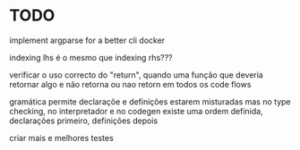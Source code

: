 # TODO

implement argparse for a better cli
docker

indexing lhs é o mesmo que indexing rhs???

verificar o uso correcto do "return", quando uma função que deveria retornar algo e não retorna ou nao retorn em todos os code flows

gramática permite declaraçõe e definições estarem misturadas mas no type checking, no interpretador e no codegen existe uma ordem definida, declarações primeiro, definições depois

criar mais e melhores testes
